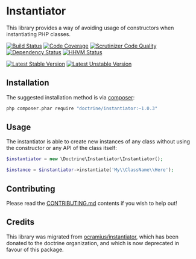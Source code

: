 # Instantiator

This library provides a way of avoiding usage of constructors when instantiating PHP classes.

[![Build Status](http://travis-ci.org/doctrine/instantiator.svg?branch=master)](http://travis-ci.org/doctrine/instantiator)
[![Code Coverage](http://scrutinizer-ci.com/g/doctrine/instantiator/badges/coverage.png?b=master)](http://scrutinizer-ci.com/g/doctrine/instantiator/?branch=master)
[![Scrutinizer Code Quality](http://scrutinizer-ci.com/g/doctrine/instantiator/badges/quality-score.png?b=master)](http://scrutinizer-ci.com/g/doctrine/instantiator/?branch=master)
[![Dependency Status](http://www.versioneye.com/package/php--doctrine--instantiator/badge.svg)](http://www.versioneye.com/package/php--doctrine--instantiator)
[![HHVM Status](http://hhvm.h4cc.de/badge/doctrine/instantiator.png)](http://hhvm.h4cc.de/package/doctrine/instantiator)

[![Latest Stable Version](http://poser.pugx.org/doctrine/instantiator/v/stable.png)](http://packagist.org/packages/doctrine/instantiator)
[![Latest Unstable Version](http://poser.pugx.org/doctrine/instantiator/v/unstable.png)](http://packagist.org/packages/doctrine/instantiator)

## Installation

The suggested installation method is via [composer](http://getcomposer.org/):

```sh
php composer.phar require "doctrine/instantiator:~1.0.3"
```

## Usage

The instantiator is able to create new instances of any class without using the constructor or any API of the class
itself:

```php
$instantiator = new \Doctrine\Instantiator\Instantiator();

$instance = $instantiator->instantiate('My\\ClassName\\Here');
```

## Contributing

Please read the [CONTRIBUTING.md](CONTRIBUTING.md) contents if you wish to help out!

## Credits

This library was migrated from [ocramius/instantiator](http://github.com/Ocramius/Instantiator), which
has been donated to the doctrine organization, and which is now deprecated in favour of this package.
